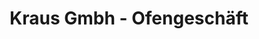 ---
title: "Kraus Gmbh - Ofengeschäft"
url: /asslar/kraus-gmbh-ofengeschaeft/
shop: Kamine & Öfen
---